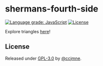 # shermans-fourth-side
[![Language grade: JavaScript](https://img.shields.io/lgtm/grade/javascript/g/ccjmne/shermans-fourth-side.svg)](https://lgtm.com/projects/g/ccjmne/shermans-fourth-side/context:javascript) [![License](https://img.shields.io/badge/License-GPL--3.0-blue)](#license)

Explore triangles [here](https://ccjmne.github.io/shermans-fourth-side/)!

## License

Released under [GPL-3.0](/LICENSE) by [@ccjmne](https://github.com/ccjmne).
